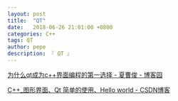 ```yaml
---
layout: post
title:  "QT"
date:   2018-06-26 21:01:00 +0800
categories: C++
tags: QT
author: pepe
description: 『 QT 』
---
```




[为什么qt成为c++界面编程的第一选择 - 夏曹俊 - 博客园](https://www.cnblogs.com/xiacaojun/p/7842780.html)


[C++_图形界面、Qt 简单的使用、Hello world - CSDN博客](https://blog.csdn.net/larger5/article/details/78587076)


















